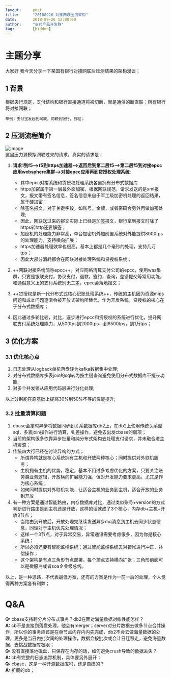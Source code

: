 ```yaml
---  
layout:     post   
title:      "20180926-对接网联压测架构"  
date:       2018-09-26 12:00:00  
author:     "支付产品开发群"  
tag:		[hidden] 
---
```


# 主题分享
大家好 我今天分享一下某国有银行对接网联后压测结果的架构漫谈；
## 1 背景
根据央行规定，支付结构和银行直接通道将被切断，就是通俗的断直联；所有银行将对接网联；

    举例：支付宝发起到网联，网联到银行，日粗；

## 2 压测流程简介
![image](http://static.cocolian.cn/img/20180926_160248.png)  
这里压力源模拟网联过来的请求，真实的请求是：
1. **请求1到f5-->f5到https加速器-->返回后到第二层f5-->第二层f5到对接epcc应用websphere集群-->对接epcc应用再到贷授权处理系统**;
   - 其中epcc对接系统和贷授权处理系统各自拥有分布式数据库
   - https加密属于第一层最外面加密，根据网联规范，请求发送的是xml报文，报文带有签名信息，签名信息来自于军工级加密机处理的返回结果，属于硬加密；
   - 除签名报文，对于关键字段，如账号，金额，或者密码会另外再做加密处理;
   - 因此，网联送过来的报文实际上已经是加签报文，银行拿到报文时除了https转http还要解签；
   - 加密机的处理能力非常高，单台加密机外加前置系统对外能提供8000tps的处理能力，支持横向扩展；
   - https加速器处理效率也很高，基本上都是几个毫秒的处理，支持几万tps；
   - 因此大部分消耗都会在网联对接处理系统和贷授权系统；

2. ++网联对接系统简称epcc++，对应网络清算支付公司的epcc，使用was集群，只要是银联支付，协议支付，退款，签约，查询，差错提交等常用功能，和通俗意义上的支付系统别无二差，epcc会落地报文；
3. ++贷授权是新一代分布式式核心记账处理系统++，传统的主机因为资源mips问题和成本问题逐渐会被开放式架构所替代，作为开发系统，贷授权的核心在于分布式数据库；
4. 因此通过多轮比较，对比，逐步进行epcc和贷授权的系统进行优化，提升网联支付系统处理能力，从500tps到2000tps，到6500tps，到1万tps；

## 3 优化方案

### 3.1 优化核心点
1. 日志处理从logback单机落盘转为kafka数据集中处理; 
2. 对分布式数据库多表join的sql转为按主键查询避免使用分布式数据库不擅长功能;
3. 对多个并发锁从应用代码层进行分化处理;

以上分别能在原基础上提高30%到50%不等的性能提升;

### 3.2 批量清算问题

1. cbase会定时异步将数据同步到关系数据库db2上，在db2上使用传统关系型sql，多表join操作进行清算，钆差操作，避免去出发cbase的弱项；
2. 当前的架构很多依靠异步批量和纯分布式架构去处理支付请求，并未融合进主机资源；
3. 传统四大行已经在讨论异构的方式；
   - 所谓异构就是核心系统拥有主机和开放两种核心；同时提供对外联机服务；
   - 主机拥有主机的优势，稳定，基本不用过多考虑优化的方案，只要关注账务类业务逻辑，开放横向扩展能力强，但对开发能力要求更高，尤其是作为核心系统；
   - 如何同时提供对外联机功能，让适合主机的业务到主机，适合开放的业务到开放
4. 有一种方案是通过智能路由，内存数据库对比，通过类似账号+version的方式判断进行路由是到主机还是开放，这样的话就成了3个核心，内存db+主机+开放3节点；
   - 当路由到开放后，开放处理完继续发送异步mq消息到主机去同步状态信息，同理对于主机优先处理情况；
   - 这样一个3节点，对于异常交易，异常通讯需要考虑很多，因为你是核心系统；
   - 所以必须还要有智能监控系统；通过智能监控系统去对错帐进行冲正，补偿操作；
   - 这个架构是有点三角形节点部署，每个顶点支持横向扩张；三角形前面可以是微服务或者soa企业级总线。  

以上，是一种思路，不代表最佳方案，还有的方案是作为一前一后的处理，个人觉得两种方案各有利弊；



# Q&A

**Q:** cbase支持跨分片分布式事务？db2在面对海量数据对帐性能怎样？  
**A:** cb不是直接到落盘处理，他会有merger；server对分片数据去做多节点合并操作，所以你的事务应该是在单节点内存内内先完成，db2不会去做海量数据的处理，更多是当日内批次间的处理操作，数据会按批次或会计日迁移走，避免海量数据，去挑战数据库极限；    
**Q:** 没有直接落地磁盘，只保存在内存的话，如何避免crush导致的数据丢失？  
**A:** cb有完整的日志追踪机制，具体要另外展开；  
**Q:** cbase，这是一种开源数据库吗，还是自研的？  
**A:** 扩展的ob；  
